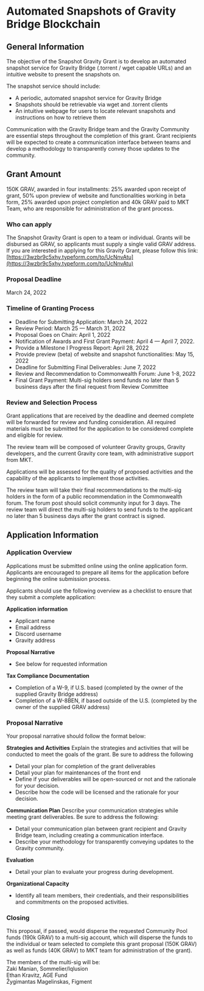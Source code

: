 # Automated Snapshots of Gravity Bridge Blockchain

## General Information

The objective of the Snapshot Gravity Grant is to develop an automated snapshot service for Gravity Bridge (.torrent / wget capable URLs) and an intuitive website to present the snapshots on.

The snapshot service should include:
-   A periodic, automated snapshot service for Gravity Bridge
-   Snapshots should be retrievable via wget and .torrent clients
-   An intuitive webpage for users to locate relevant snapshots and instructions on how to retrieve them

Communication with the Gravity Bridge team and the Gravity Community are essential steps throughout the completion of this grant. Grant recipients will be expected to create a communication interface between teams and develop a methodology to transparently convey those updates to the community.

## Grant Amount

150K GRAV, awarded in four installments: 25% awarded upon receipt of grant, 50% upon preview of website and functionalities working in beta form, 25% awarded upon project completion and 40k GRAV paid to MKT Team, who are responsible for administration of the grant process.

### Who can apply

The Snapshot Gravity Grant is open to a team or individual. Grants will be disbursed as GRAV, so applicants must supply a single valid GRAV address. If you are interested in applying for this Gravity Grant, please follow this link: [https://3wzbr9c5xhy.typeform.com/to/UcNnvAtu](https://3wzbr9c5xhy.typeform.com/to/UcNnvAtu)

### Proposal Deadline

March 24, 2022

### Timeline of Granting Process

-   Deadline for Submitting Application: March 24, 2022
-   Review Period: March 25 ⁠— March 31, 2022
-   Proposal Goes on Chain: April 1, 2022
-   Notification of Awards and First Grant Payment: April 4 — April 7, 2022.
-   Provide a Milestone I Progress Report: April 28, 2022
-   Provide preview (beta) of website and snapshot functionalities: May 15, 2022
-   Deadline for Submitting Final Deliverables: June 7, 2022
-   Review and Recommendation to Commonwealth Forum: June 1-8, 2022
-   Final Grant Payment: Multi-sig holders send funds no later than 5 business days after the final request from Review Committee

### Review and Selection Process

Grant applications that are received by the deadline and deemed complete will be forwarded for review and funding consideration. All required materials must be submitted for the application to be considered complete and eligible for review.

The review team will be composed of volunteer Gravity groups, Gravity developers, and the current Gravity core team, with administrative support from MKT.

Applications will be assessed for the quality of proposed activities and the capability of the applicants to implement those activities.

The review team will take their final recommendations to the multi-sig holders in the form of a public recommendation in the Commonwealth forum. The forum post should solicit community input for 3 days. The review team will direct the multi-sig holders to send funds to the applicant no later than 5 business days after the grant contract is signed.


## Application Information

### Application Overview

Applications must be submitted online using the online application form. Applicants are encouraged to prepare all items for the application before beginning the online submission process.

Applicants should use the following overview as a checklist to ensure that they submit a complete application:

**Application information**
- Applicant name
- Email address
- Discord username
- Gravity address

**Proposal Narrative**
- See below for requested information

**Tax Compliance Documentation**
- Completion of a W-9, if U.S. based (completed by the owner of the supplied Gravity Bridge address)
- Completion of a W-8BEN, if based outside of the U.S. (completed by the owner of the supplied GRAV address)

### **Proposal Narrative**
Your proposal narrative should follow the format below:

**Strategies and Activities**
Explain the strategies and activities that will be conducted to meet the goals of the grant. Be sure to address the following

- Detail your plan for completion of the grant deliverables
- Detail your plan for maintenances of the front end
- Define if your deliverables will be open-sourced or not and the rationale for your decision.
- Describe how the code will be licensed and the rationale for your decision.

**Communication Plan**
Describe your communication strategies while meeting grant deliverables. Be sure to address the following:

- Detail your communication plan between grant recipient and Gravity Bridge team, including creating a communication interface.
- Describe your methodology for transparently conveying updates to the Gravity community.

**Evaluation**
- Detail your plan to evaluate your progress during development.

**Organizational Capacity**
- Identify all team members, their credentials, and their responsibilities and commitments on the proposed activities.

### Closing

This proposal, if passed, would disperse the requested Community Pool funds (190k GRAV) to a multi-sig account, which will disperse the funds to the individual or team selected to complete this grant proposal (150K GRAV) as well as funds (40K GRAV) to MKT team for administration of the grant).

The members of the multi-sig will be: <br>
Zaki Manian, Sommelier/Iqlusion<br>
Ethan Kravitz, AGE Fund<br>
Žygimantas Magelinskas, Figment
